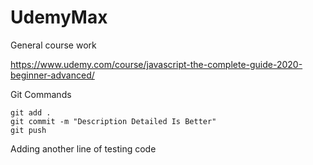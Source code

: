 # UdemyMax
General course work

https://www.udemy.com/course/javascript-the-complete-guide-2020-beginner-advanced/

Git Commands
``` 
git add .
git commit -m "Description Detailed Is Better"
git push
```
Adding another line of testing code
```